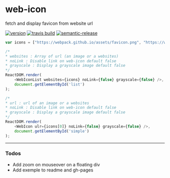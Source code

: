 # web-icon
fetch and display favicon from website url

[![version](https://img.shields.io/npm/v/web-icon.svg)](http//npm.im/web-icon)
[![travis build](https://img.shields.io/travis/nlarche/web-icon.svg)](https://travis-ci.org/nlarche/web-icon)
[![semantic-release](https://img.shields.io/badge/%20%20%F0%9F%93%A6%F0%9F%9A%80-semantic--release-e10079.svg)](https://github.com/semantic-release/semantic-release)


```js
var icons = ["https://webpack.github.io/assets/favicon.png", "https://www.npmjs.com", "http://bower.io", "https://angularjs.org", "https://facebook.github.io/react"]

/*
* websites : Array of url (an image or a websites)
* noLink : Disable link on web-icon default false
* grayscale : Display a grayscale image default false
*/
ReactDOM.render(
    <WebIconList websites={icons} noLink={false} grayscale={false} />,
    document.getElementById('list')
); 

/*
* url : url of an image or a websites
* noLink : Disable link on web-icon default false
* grayscale : Display a grayscale image default false
*/
ReactDOM.render(
    <WebIcon ulr={icons[0]} noLink={false} grayscale={false} />,
    document.getElementById('simple')
);

```




---
### Todos

- Add zoom on mouseover on a floating div
- Add exemple to readme and gh-pages


